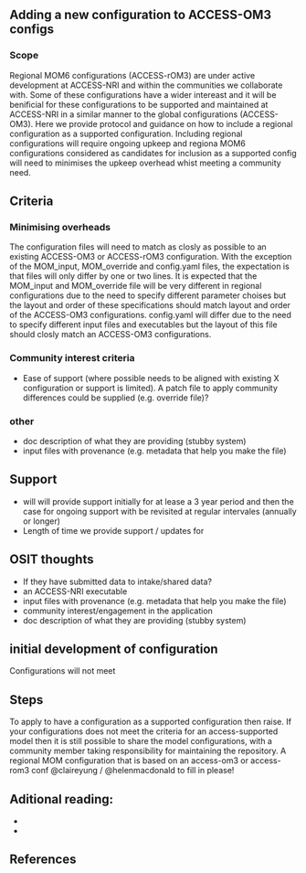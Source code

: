 ## Adding a new configuration to ACCESS-OM3 configs 

### Scope
Regional MOM6 configurations (ACCESS-rOM3) are under active development at ACCESS-NRI and within the communities we collaborate with. Some of these configurations have a wider intereast and it will be benificial for these configurations to be supported and maintained at ACCESS-NRI in a similar manner to the global configurations (ACCESS-OM3). Here we provide protocol and guidance on how to include a regional configuration as a supported configuration. Including regional configurations will require ongoing upkeep and regiona MOM6 configurations considered as candidates for inclusion as a supported config will need to minimises the upkeep overhead whist meeting a community need.


## Criteria
### Minimising overheads
The configuration files will need to match as closly as possible to an existing ACCESS-OM3 or ACCESS-rOM3 configuration. With the exception of the MOM_input, MOM_override and config.yaml files, the expectation is that files will only differ by one or two lines. It is expected that the MOM_input and MOM_override file will be very different in regional configurations due to the need to specify different parameter choises but the layout and order of these specifications should match layout and order of the ACCESS-OM3 configurations. config.yaml will differ due to the need to specify different input files and executables but the layout of this file should closly match an ACCESS-OM3 configurations.

### Community interest criteria

 - Ease of support (where possible needs to be aligned with existing X configuration or support is limited). A patch file to apply community differences could be supplied (e.g. override file)?

### other
- doc description of what they are providing (stubby system)
- input files with provenance (e.g. metadata that help you make the file)

## Support
- will will provide support initially for at lease a 3 year period and then the case for ongoing support with be revisited at regular intervales (annually or longer) 
 - Length of time we provide support / updates for


## OSIT thoughts
 - If they have submitted data to intake/shared data?
 - an ACCESS-NRI executable
 - input files with provenance (e.g. metadata that help you make the file)
 - community interest/engagement in the application
 - doc description of what they are providing (stubby system)

## initial development of configuration
Configurations will not meet 

## Steps
To apply to have a configuration as a supported configuration then raise.
If your configurations does not meet the criteria for an access-supported model then it is still possible to share the model configurations, with a community member taking responsibility for maintaining the repository. A regional MOM configuration that is based on an access-om3 or access-rom3 conf 
@claireyung / @helenmacdonald to fill in please!

## Aditional reading:

- 
- 

## References


